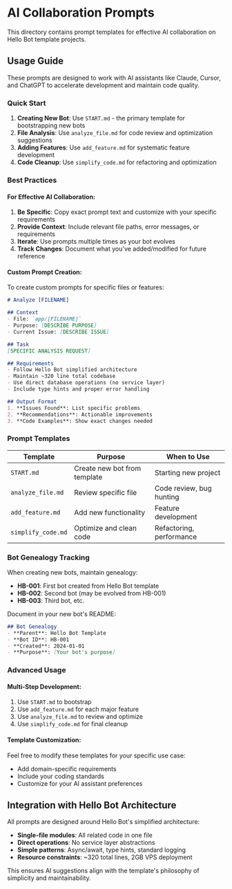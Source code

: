 # AI Collaboration Prompts

This directory contains prompt templates for effective AI collaboration on Hello Bot template projects.

## Usage Guide

These prompts are designed to work with AI assistants like Claude, Cursor, and ChatGPT to accelerate development and maintain code quality.

### Quick Start

1. **Creating New Bot**: Use `START.md` - the primary template for bootstrapping new bots
2. **File Analysis**: Use `analyze_file.md` for code review and optimization suggestions  
3. **Adding Features**: Use `add_feature.md` for systematic feature development
4. **Code Cleanup**: Use `simplify_code.md` for refactoring and optimization

### Best Practices

#### For Effective AI Collaboration:

1. **Be Specific**: Copy exact prompt text and customize with your specific requirements
2. **Provide Context**: Include relevant file paths, error messages, or requirements
3. **Iterate**: Use prompts multiple times as your bot evolves
4. **Track Changes**: Document what you've added/modified for future reference

#### Custom Prompt Creation:

To create custom prompts for specific files or features:

```markdown
# Analyze [FILENAME]

## Context
- File: `app/[FILENAME]`
- Purpose: [DESCRIBE PURPOSE]
- Current Issue: [DESCRIBE ISSUE]

## Task
[SPECIFIC ANALYSIS REQUEST]

## Requirements
- Follow Hello Bot simplified architecture
- Maintain ~320 line total codebase
- Use direct database operations (no service layer)
- Include type hints and proper error handling

## Output Format
1. **Issues Found**: List specific problems
2. **Recommendations**: Actionable improvements
3. **Code Examples**: Show exact changes needed
```

### Prompt Templates

| Template | Purpose | When to Use |
|----------|---------|-------------|
| `START.md` | Create new bot from template | Starting new project |
| `analyze_file.md` | Review specific file | Code review, bug hunting |
| `add_feature.md` | Add new functionality | Feature development |
| `simplify_code.md` | Optimize and clean code | Refactoring, performance |

### Bot Genealogy Tracking

When creating new bots, maintain genealogy:

- **HB-001**: First bot created from Hello Bot template
- **HB-002**: Second bot (may be evolved from HB-001)
- **HB-003**: Third bot, etc.

Document in your new bot's README:
```markdown
## Bot Genealogy
- **Parent**: Hello Bot Template
- **Bot ID**: HB-001
- **Created**: 2024-01-01
- **Purpose**: [Your bot's purpose]
```

### Advanced Usage

#### Multi-Step Development:

1. Use `START.md` to bootstrap
2. Use `add_feature.md` for each major feature
3. Use `analyze_file.md` to review and optimize
4. Use `simplify_code.md` for final cleanup

#### Template Customization:

Feel free to modify these templates for your specific use case:
- Add domain-specific requirements
- Include your coding standards
- Customize for your AI assistant preferences

## Integration with Hello Bot Architecture

All prompts are designed around Hello Bot's simplified architecture:

- **Single-file modules**: All related code in one file
- **Direct operations**: No service layer abstractions
- **Simple patterns**: Async/await, type hints, standard logging
- **Resource constraints**: ~320 total lines, 2GB VPS deployment

This ensures AI suggestions align with the template's philosophy of simplicity and maintainability.